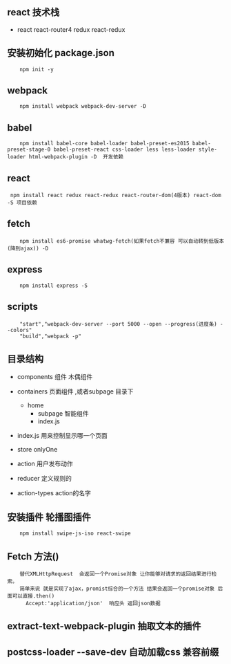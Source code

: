## react 技术栈
- react react-router4 redux  react-redux
## 安装初始化  package.json
```
    npm init -y
```

## webpack
```
    npm install webpack webpack-dev-server -D 
```
## babel
```
    npm install babel-core babel-loader babel-preset-es2015 babel-preset-stage-0 babel-preset-react css-loader less less-loader style-loader html-webpack-plugin -D  开发依赖 
```
## react 
```
 npm install react redux react-redux react-router-dom(4版本) react-dom -S 项目依赖
```
## fetch
```
    npm install es6-promise whatwg-fetch(如果fetch不兼容 可以自动转到低版本(降到ajax)) -D
```
## express
```
    npm install express -S
```
## scripts
```
    "start","webpack-dev-server --port 5000 --open --progress(进度条) --colors"
    "build","webpack -p"
```
## 目录结构
- components 组件 木偶组件
- containers 页面组件 ,或者subpage 目录下
    - home
        - subpage 智能组件
        - index.js 
- index.js 用来控制显示哪一个页面 

- store onlyOne 
- action 用户发布动作
- reducer 定义规则的
- action-types action的名字

## 安装插件 轮播图插件 
```
    npm install swipe-js-iso react-swipe 

```
## Fetch  方法()
```
    替代XMLHttpRequest  会返回一个Promise对象 让你能够对请求的返回结果进行检索。 
    简单来说 就是实现了ajax，promist综合的一个方法 结果会返回一个promise对象 后面可以直接.then()
      Accept:'application/json'  响应头 返回json数据
```
##  extract-text-webpack-plugin  抽取文本的插件

## postcss-loader --save-dev 自动加载css 兼容前缀
